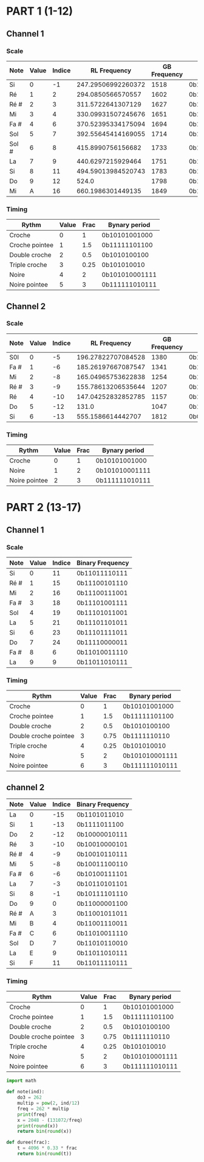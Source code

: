 # PART 1 (1-12)
## Channel 1
### Scale
|Note | Value |Indice	|RL Frequency |GB Frequency |Binary Frequency |
| --- | ----- | ----- | ----------- | ----------- | ----- |
|Si | 0 |	-1 | 247.29506992260372 | 1518 | 0b10111101110 |
|Ré | 1 | 2 | 294.0850566570557 |	1602 | 0b11001000010 |
|Ré # | 2 | 3|	311.5722641307129|	1627|	0b11001011011 |
|Mi | 3 |	4|	330.09931507245676|	1651|	0b11001110011 |
|Fa #	| 4 |6	|370.52395334175094|	1694|	0b11010011110 |
|Sol 	| 5 | 7	|392.55645414169055 |	1714 |	0b11010110010 |
|Sol # | 6 | 8 | 415.8990756156682 | 1733 | 0b11011000101 |
|La	| 7 | 9 | 440.6297215929464	| 1751 | 0b11011010111 |
|Si | 8 | 11 | 494.59013984520743	| 1783 | 0b11011110111 |
|Do	| 9 | 12 | 524.0 | 1798 | 0b11100000110 |
|Mi | A | 16 | 660.1986301449135 | 1849	| 0b11100111001 |

### Timing
| Rythm | Value | Frac | Bynary period |
| ----- | ----- | ---- | ------------- |
| Croche | 0 | 1 | 0b10101001000 |
| Croche pointee | 1 | 1.5 | 0b11111101100 |
| Double croche | 2 | 0.5 | 0b1010100100 |
| Triple croche | 3 | 0.25 | 0b101010010 |
| Noire | 4 | 2 | 0b101010001111 |
| Noire pointee | 5 | 3 | 0b111111010111 |

## Channel 2
### Scale
|Note | Value |Indice	|RL Frequency |GB Frequency |Binary Frequency |
| --- | ----- | ----- | ----------- | ----------- | ----- |
|S0l | 0 |	-5 | 196.27822707084528 | 1380 | 0b10101100100 |
| Fa # | 1 | -6 | 185.26197667087547 | 1341 | 0b10100111101 |
| Mi | 2 | -8 | 165.04965753622838 | 1254 | 0b10011100110 |
| Ré # | 3 | -9 | 155.78613206535644 | 1207 | 0b10010110111 |
| Ré | 4 | -10 | 147.04252832852785 | 1157 | 0b10010000101 |
| Do | 5 | -12 | 131.0 | 1047 | 0b10000010111 |
| Si | 6 | -13 | 555.1586614442707 | 1812 | 0b01111011100 |

### Timing
| Rythm | Value | Frac | Bynary period |
| ----- | ----- | ---- | ------------- |
| Croche | 0 | 1 | 0b10101001000 |
| Noire | 1 | 2 | 0b101010001111 |
| Noire pointee | 2 | 3 | 0b111111010111 |

# PART 2 (13-17)
## Channel 1
### Scale
|Note | Value |Indice	|Binary Frequency |
| --- | ----- | ----- | --------------- |
| Si | 0 | 11 | 0b11011110111 |
| Ré # | 1 | 15 | 0b11100101110 |
| Mi | 2 | 16 | 0b11100111001 |
| Fa # | 3 | 18 | 0b11101001111 |
| Sol | 4 | 19 | 0b11101011001 |
| La | 5 | 21 | 0b11101101011 |
| Si | 6 | 23 | 0b11101111011 |
| Do | 7 | 24 | 0b11110000011 |
|Fa #|8|6|0b11010011110|
|La|9|9|0b11011010111|

### Timing
| Rythm | Value | Frac | Bynary period |
| ----- | ----- | ---- | ------------- |
| Croche | 0 | 1 | 0b10101001000 |
| Croche pointee | 1 | 1.5 | 0b11111101100 |
| Double croche | 2 | 0.5 | 0b1010100100 |
| Double croche pointee | 3 | 0.75 | 0b1111110110 |
| Triple croche | 4 | 0.25 | 0b101010010 |
| Noire | 5 | 2 | 0b101010001111 |
| Noire pointee | 6 | 3 | 0b111111010111 |

## channel 2
|Note | Value |Indice	|Binary Frequency |
| --- | ----- | ----- | --------------- |
| La | 0 |-15|0b1101011010|
| Si | 1 |-13|0b1111011100|
| Do | 2 |-12|0b10000010111|
| Ré | 3 |-10|0b10010000101|
| Ré # | 4 |-9|0b10010110111|
| Mi | 5 |-8|0b10011100110|
| Fa # | 6 |-6|0b10100111101|
| La | 7 |-3|0b10110101101|
| Si | 8 |-1|0b10111101110|
| Do | 9 |0|0b11000001100|
| Ré # | A |3|0b11001011011|
| Mi | B |4|0b11001110011|
| Fa # | C |6|0b11010011110|
| Sol|D|7|0b11010110010|
|La|E|9|0b11011010111|
|Si|F|11|0b11011110111|

### Timing
| Rythm | Value | Frac | Bynary period |
| ----- | ----- | ---- | ------------- |
| Croche | 0 | 1 | 0b10101001000 |
| Croche pointee | 1 | 1.5 | 0b11111101100 |
| Double croche | 2 | 0.5 | 0b1010100100 |
| Double croche pointee | 3 | 0.75 | 0b1111110110 |
| Triple croche | 4 | 0.25 | 0b101010010 |
| Noire | 5 | 2 | 0b101010001111 |
| Noire pointee | 6 | 3 | 0b111111010111 |

~~~ Python
import math

def note(ind):
    do3 = 262
    multip = pow(2, ind/12)
    freq = 262 * multip
    print(freq)
    x = 2048 - (131072/freq)
    print(round(x))
    return bin(round(x))

def duree(frac):
    t = 4096 * 0.33 * frac
    return bin(round(t))
~~~
